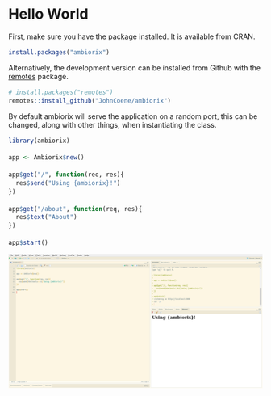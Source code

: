 # Hello World

First, make sure you have the package installed. It is available from CRAN.

```r
install.packages("ambiorix")
```

Alternatively, the development version can be installed from Github with the [remotes](https://remotes.r-lib.org/) package.

```r
# install.packages("remotes")
remotes::install_github("JohnCoene/ambiorix")
```

<!-- panels:start -->

<!-- div:left-panel -->

By default ambiorix will serve the application on a random port, this can be changed, along with other things, when instantiating the class. 

```r
library(ambiorix)

app <- Ambiorix$new()

app$get("/", function(req, res){
  res$send("Using {ambiorix}!")
})

app$get("/about", function(req, res){
  res$text("About")
})

app$start()
```

<!-- div:right-panel -->

![](../_assets/rstudio.png)

<!-- panels:end -->

